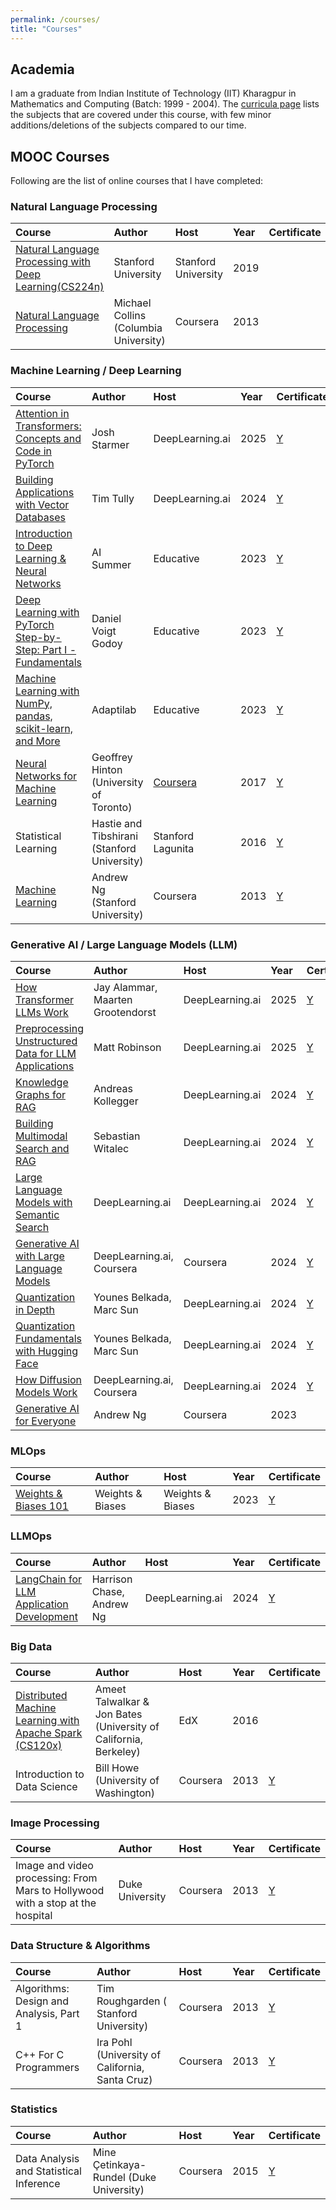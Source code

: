 ```yaml
---
permalink: /courses/
title: "Courses"
---
```


## Academia

I am a graduate from Indian Institute of Technology (IIT) Kharagpur in Mathematics and Computing (Batch: 1999 - 2004).
The [curricula page](https://erp.iitkgp.ac.in/ERPWebServices/curricula/CurriculaSubjectsList.jsp?stuType=UG&splCode=MA) lists the subjects that are covered under this course, with few minor additions/deletions of the subjects compared to our time.

## MOOC Courses

Following are the list of online courses that I have completed:

### Natural Language Processing

|Course        | Author         | Host    | Year | Certificate |
|:-------------|:---------------|:--------|:-----|:---|
|[Natural Language Processing with Deep Learning(CS224n)](https://github.com/kaushikacharya/Natural_Language_Processing_with_Deep_Learning_CS224n)|Stanford University|Stanford University|2019||
|[Natural Language Processing](https://github.com/kaushikacharya/course_programming_assignment/tree/master/Natural_Language_Processing_Michael_Collins)|Michael Collins (Columbia University)|Coursera|2013||

### Machine Learning / Deep Learning

|Course        | Author         | Host    | Year | Certificate |
|:-------------|:---------------|:--------|:-----|:---|
|[Attention in Transformers: Concepts and Code in PyTorch](https://github.com/kaushikacharya/Attention_in_Transformers_Concepts_and_Code)|Josh Starmer|DeepLearning.ai|2025|[Y](https://learn.deeplearning.ai/accomplishments/a8924ab8-058d-4a1d-9dfa-e11bdb96e38a)|
|[Building Applications with Vector Databases](https://github.com/kaushikacharya/Building_Applications_with_Vector_Databases)|Tim Tully|DeepLearning.ai|2024|[Y](https://learn.deeplearning.ai/accomplishments/972895d1-c421-4f50-b594-de679a292e4f?usp=sharing)|
|[Introduction to Deep Learning & Neural Networks](https://github.com/kaushikacharya/Introduction_to_Deep_Learning_and_Neural_Networks)|AI Summer|Educative|2023|[Y](/assets/certificates/Educative_Introduction_to_Deep_Learning_and_Neural_Networks.pdf)|
|[Deep Learning with PyTorch Step-by-Step: Part I - Fundamentals](https://github.com/kaushikacharya/course_programming_assignment/tree/master/Deep_Learning_Pytorch_Fundamentals_Educative)|Daniel Voigt Godoy|Educative|2023|[Y](/assets/certificates/Educative_Deep_Learning_with_PyTorch_Step-by-Step_Part_I_Fundamentals.pdf)|
|[Machine Learning with NumPy, pandas, scikit-learn, and More](https://github.com/kaushikacharya/course_programming_assignment/tree/master/Machine_Learning_with_NumPy_Pandas_Scikit-Learn_Educative)|Adaptilab|Educative|2023|[Y](/assets/certificates/Educative_%20Machine_Learning_with_NumPy_Pandas_Scikit-learn.pdf)|
|[Neural Networks for Machine Learning](https://github.com/kaushikacharya/Neural_Networks_for_Machine_Learning)|Geoffrey Hinton (University of Toronto)|[Coursera](/assets/certificates/coursera_grades.png)|2017|[Y](/assets/certificates/Neural_Networks_for_Machine_Learning_FinalGrade.png)|
|Statistical Learning|Hastie and Tibshirani (Stanford University)|Stanford Lagunita|2016|[Y](/assets/certificates/Stanford_Statement_Statistical_Learning.pdf)|
|[Machine Learning](https://github.com/kaushikacharya/ml_class_coursera)|Andrew Ng (Stanford University)|Coursera|2013|[Y](/assets/certificates/Coursera_Certificate_Machine_Learning.pdf)|

### Generative AI / Large Language Models (LLM)

|Course        | Author         | Host    | Year | Certificate |
|:-------------|:---------------|:--------|:-----|:---|
|[How Transformer LLMs Work](https://github.com/kaushikacharya/How_Transformer_LLMs_Work)|Jay Alammar, Maarten Grootendorst|DeepLearning.ai|2025|[Y](https://learn.deeplearning.ai/accomplishments/6c02e097-b4f1-4912-8d14-f1a8399d75c7)|
|[Preprocessing Unstructured Data for LLM Applications](https://github.com/kaushikacharya/Preprocessing_Unstructured_Data_for_LLM_Applications)|Matt Robinson|DeepLearning.ai|2025|[Y](https://learn.deeplearning.ai/accomplishments/ec2f7516-0344-4136-9468-fb64f24f103b)|
|[Knowledge Graphs for RAG](https://github.com/kaushikacharya/Knowledge_Graphs_for_RAG)|Andreas Kollegger|DeepLearning.ai|2024|[Y](https://learn.deeplearning.ai/accomplishments/0cd0725e-ec55-46a1-8979-afad3822f385)|
|[Building Multimodal Search and RAG](https://github.com/kaushikacharya/Building_Multimodal_Search_and_RAG)|Sebastian Witalec|DeepLearning.ai|2024|[Y](https://learn.deeplearning.ai/accomplishments/0a098c05-5a54-4c8d-9f3c-ea139b8b0ecb)|
|[Large Language Models with Semantic Search](https://github.com/kaushikacharya/LLM_with_Semantic_Search)|DeepLearning.ai|DeepLearning.ai|2024|[Y](https://learn.deeplearning.ai/accomplishments/017a6f9c-304e-4b3c-9f53-b12ddf82d2da?usp=sharing)|
|[Generative AI with Large Language Models](https://github.com/kaushikacharya/generative_ai_with_llm)|DeepLearning.ai, Coursera|Coursera|2024|[Y](/assets/certificates/Coursera_Certificate_Generative_AI_with_Large_Language_Models.pdf)|
|[Quantization in Depth](https://github.com/kaushikacharya/Quantization_in_Depth)|Younes Belkada, Marc Sun|DeepLearning.ai|2024|[Y](https://learn.deeplearning.ai/accomplishments/8a976d57-e3df-425b-85cc-40cb1e7cdd6e)|
|[Quantization Fundamentals with Hugging Face](https://github.com/kaushikacharya/Quantization_Fundamentals)|Younes Belkada, Marc Sun|DeepLearning.ai|2024|[Y](https://learn.deeplearning.ai/accomplishments/48bbc617-1250-41da-a570-ea8735733aff)|
|[How Diffusion Models Work](https://github.com/kaushikacharya/diffusion_models_deeplearning_ai)|DeepLearning.ai, Coursera|DeepLearning.ai|2024|[Y](https://learn.deeplearning.ai/accomplishments/796d16e3-5ff2-44f7-9569-08b5f3697a62?usp=sharing)|
|[Generative AI for Everyone](https://github.com/kaushikacharya/course_programming_assignment/tree/master/Generative_AI_for_Everyone)|Andrew Ng|Coursera|2023||

### MLOps

|Course        | Author         | Host    | Year | Certificate |
|:-------------|:---------------|:--------|:-----|:---|
|[Weights & Biases 101](https://github.com/kaushikacharya/weights_and_biases/blob/main/101/README.md)| Weights & Biases|Weights & Biases|2023|[Y](/assets/certificates/Weights_and_Biases_101.pdf)|

### LLMOps

|Course        | Author         | Host    | Year | Certificate |
|:-------------|:---------------|:--------|:-----|:---|
|[LangChain for LLM Application Development](https://github.com/kaushikacharya/LangChain_for_LLM_Application_Development)| Harrison Chase, Andrew Ng|DeepLearning.ai|2024|[Y](https://learn.deeplearning.ai/accomplishments/cc129a1b-3dc7-42ad-8c8f-de43558ed77a?usp=sharing)|

### Big Data

|Course        | Author         | Host    | Year | Certificate |
|:-------------|:---------------|:--------|:-----|:---|
|[Distributed Machine Learning with Apache Spark (CS120x)](https://github.com/kaushikacharya/Distributed_Machine_Learning_with_Apache_Spark_CS120x_edx)|Ameet Talwalkar & Jon Bates (University of California, Berkeley)|EdX|2016|
|Introduction to Data Science|Bill Howe (University of Washington)|Coursera|2013|[Y](/assets/certificates/Coursera_Certificate_Introduction_to_Data_Science.pdf)|

### Image Processing

|Course        | Author         | Host    | Year | Certificate |
|:-------------|:---------------|:--------|:-----|:---|
|Image and video processing: From Mars to Hollywood with a stop at the hospital|Duke University|Coursera|2013|[Y](/assets/certificates/Coursera_Certificate_Image_and_video_processing_From_Mars_to_Hollywood_with_a_stop_at_the_hospital.pdf)|

### Data Structure & Algorithms

|Course        | Author         | Host    | Year | Certificate |
|:-------------|:---------------|:--------|:-----|:---|
|Algorithms: Design and Analysis, Part 1|Tim Roughgarden ( Stanford University)|Coursera|2013|[Y](/assets/certificates/Coursera_Certificate_Algorithms_Design_and_Analysis_Part_1.pdf)|
|C++ For C Programmers|Ira Pohl (University of California, Santa Cruz)|Coursera|2013|[Y](/assets/certificates/Coursera_Certificate_C%2B%2B_For_C_Programmers.pdf)|

### Statistics

|Course        | Author         | Host    | Year | Certificate |
|:-------------|:---------------|:--------|:-----|:---|
|Data Analysis and Statistical Inference|Mine Çetinkaya-Rundel (Duke University)|Coursera|2015|[Y](/assets/certificates/Coursera_Certificate_Data_Analysis_and_Statistical_Inference.pdf)|
